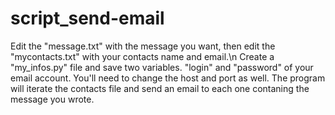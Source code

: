 # script_send-email
Edit the "message.txt" with the message you want, then edit the "mycontacts.txt" with your contacts name and email.\n
Create a "my_infos.py" file and save two variables. "login" and "password" of your email account. You'll need to change the host and port as well.
The program will iterate the contacts file and send an email to each one contaning the message you wrote.
